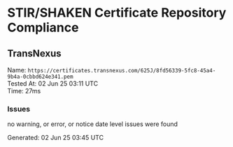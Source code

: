 # STIR/SHAKEN Certificate Repository Compliance

## TransNexus

Name: `https://certificates.transnexus.com/625J/8fd56339-5fc8-45a4-9b4a-0cbbd624e341.pem`\
Tested At: 02 Jun 25 03:11 UTC\
Time: 27ms

### Issues

no warning, or error, or notice date level issues were found

Generated: 02 Jun 25 03:45 UTC
